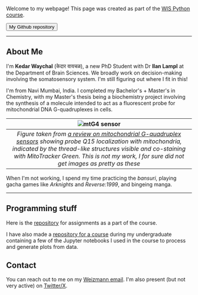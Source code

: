 Welcome to my webpage! This page was created as part of the [WIS Python course](https://github.com/Code-Maven/wis-python-course-2025-03).

<button name="Github repo" onclick="https://github.com/waychalkedar/waychalkedar.github.io">My Github repository</button>

---

## About Me

I'm <b>Kedar Waychal</b> (केदार वायचळ), a new PhD Student with Dr <b>Ilan Lampl</b> at the Department of Brain Sciences. We broadly work on decision-making involving the somatosensory system. I'm still figuring out where I fit in this!

I'm from Navi Mumbai, India. I completed my Bachelor's + Master's in Chemistry, with my Master's thesis being a biochemistry project involving the synthesis of a molecule intended to act as a fluorescent probe for mitochondrial DNA G-quadruplexes in cells. 

| ![mtG4 sensor](https://ars.els-cdn.com/content/image/1-s2.0-S1389556723000503-gr29.jpg) | 
|:--:| 
| *Figure taken from [a review on mitochondrial G-quadruplex sensors](https://doi.org/10.1016/j.jphotochemrev.2023.100619) showing probe Q15 localization with mitochondria, indicated by the thread-like structures visible and co-staining with MitoTracker Green. This is not my work, I for sure did not get images as pretty as these* |

When I'm not working, I spend my time practicing the *bansuri*, playing gacha games like *Arknights* and *Reverse:1999*, and bingeing manga.

---

## Programming stuff

Here is the [repository](https://github.com/waychalkedar/python-course-assignments) for assignments as a part of the course.

I have also made a [repository for a course](https://github.com/waychalkedar/mm722-iitb) during my undergraduate containing a few of the Jupyter notebooks I used in the course to process and generate plots from data.

## Contact

You can reach out to me on my <a href="mailto:kedar.waychal@weizmann.ac.il">Weizmann email</a>. I'm also present (but not very active) on [Twitter/X](https://x.com/kedarw11037).
